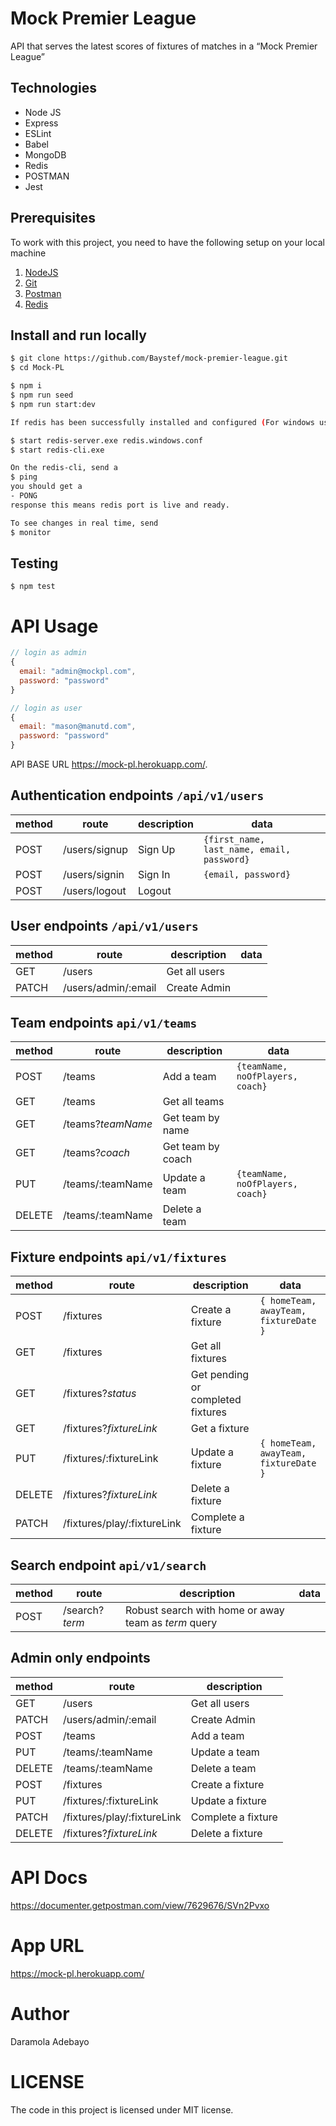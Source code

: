 # Mock Premier League
 API that serves the latest scores of fixtures of matches in a “Mock Premier League”


## Technologies

- Node JS
- Express
- ESLint
- Babel
- MongoDB
- Redis
- POSTMAN
- Jest


## Prerequisites

To work with this project, you need to have the following setup on your local machine

1. [NodeJS](https://nodejs.org)
2. [Git](https://git-scm.com/downloads)
3. [Postman](https://www.getpostman.com/downloads)
4. [Redis](https://www.redislabs.com)

## Install and run locally

```bash
$ git clone https://github.com/Baystef/mock-premier-league.git
$ cd Mock-PL

$ npm i
$ npm run seed 
$ npm run start:dev
```
```bash
If redis has been successfully installed and configured (For windows users)

$ start redis-server.exe redis.windows.conf
$ start redis-cli.exe 

On the redis-cli, send a 
$ ping
you should get a 
- PONG 
response this means redis port is live and ready.

To see changes in real time, send
$ monitor
```
## Testing
```
$ npm test
```

# API Usage


```js
// login as admin
{
  email: "admin@mockpl.com",
  password: "password"
}

// login as user
{
  email: "mason@manutd.com",
  password: "password"
}
```

API BASE URL https://mock-pl.herokuapp.com/.

## Authentication endpoints `/api/v1/users`

| method | route        | description               | data                                          |
| ------ | ------------ | ------------------------- | ----------------------------------------------|
| POST   | /users/signup| Sign Up                   | `{first_name, last_name, email, password}`    |
| POST   | /users/signin| Sign In                   | `{email, password}`                           |
| POST   | /users/logout| Logout                    |                                               |



## User endpoints `/api/v1/users`

| method | route               | description             | data                                 |
| ------ | ------------------- | ----------------------- | ------------------------------------ |
| GET    | /users              | Get all users           |                                      |
| PATCH  | /users/admin/:email | Create Admin            |                                      |



## Team endpoints `api/v1/teams`

| method | route            | description          | data                            |
| ------ | ---------------- | -------------------- | ------------------------------- |
| POST   | /teams           | Add a team           | `{teamName, noOfPlayers, coach}`|
| GET    | /teams           | Get all teams        |                                 |
| GET    | /teams?_teamName_| Get team by name     |                                 |
| GET    | /teams?_coach_   | Get team by coach    |                                 |
| PUT    | /teams/:teamName | Update a team        | `{teamName, noOfPlayers, coach}`|
| DELETE | /teams/:teamName | Delete a team        |                                 |
           

## Fixture endpoints `api/v1/fixtures`

| method | route          | description             | data                                 |
| ------ | -------------- | ----------------------- | ------------------------------------ |
| POST   | /fixtures      | Create a fixture        | `{ homeTeam, awayTeam, fixtureDate }`|
| GET    | /fixtures      | Get all fixtures        |                                      |
| GET    | /fixtures?_status_| Get pending or completed fixtures|                          |
| GET    | /fixtures?_fixtureLink_| Get a fixture   |                                      |
| PUT    | /fixtures/:fixtureLink | Update a fixture| `{ homeTeam, awayTeam, fixtureDate }`|
| DELETE | /fixtures?_fixtureLink_| Delete a fixture|                                      |
| PATCH  | /fixtures/play/:fixtureLink| Complete a fixture|                                |


## Search endpoint `api/v1/search`

| method | route          | description             | data                                 |
| ------ | -------------- | ----------------------- | ------------------------------------ |
| POST   | /search?_term_ | Robust search with home or away team as _term_ query |         |


## Admin only endpoints 

| method | route                      | description               | 
| ------ | -------------------------- | ------------------------- |
| GET    | /users                     | Get all users             |
| PATCH  | /users/admin/:email        | Create Admin              |
| POST   | /teams                     | Add a team                |
| PUT    | /teams/:teamName           | Update a team             |
| DELETE | /teams/:teamName           | Delete a team             |
| POST   | /fixtures                  | Create a fixture          |
| PUT    | /fixtures/:fixtureLink     | Update a fixture          |
| PATCH  | /fixtures/play/:fixtureLink| Complete a fixture        |
| DELETE | /fixtures?_fixtureLink_    | Delete a fixture          |


# API Docs
https://documenter.getpostman.com/view/7629676/SVn2Pvxo
# App URL
https://mock-pl.herokuapp.com/
# Author
Daramola Adebayo
# LICENSE
The code in this project is licensed under MIT license.
